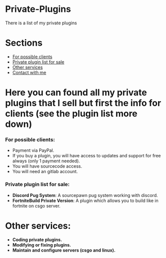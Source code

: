# Private-Plugins
There is a list of my private plugins
# Sections

- [For possible clients](#for-possible-clients)
- [Private plugin list for sale](#private-plugin-list-for-sale)
- [Other services](#other-services)
- [Contact with me](#contact-with-me-preferably-telegram-or-discord-)


# Here you can found all my private plugins that I sell but first the info for clients (see the plugin list more down)


### For possible clients:

* Payment via PayPal.
* If you buy a plugin, you will have access to updates and support for free always (only 1 payment needed).
* You will have sourcecode access.
* You will need an gitlab account.



### Private plugin list for sale:


* **Discord Pug System**: A sourcepawn pug system working with discord.
* **FortniteBuild Private Version**: A plugin which allows you to build like in fortnite on csgo server.


# Other services:

* **Coding private plugins.**
* **Modifying or fixing plugins.**
* **Maintain and configure servers (csgo and linux).**
